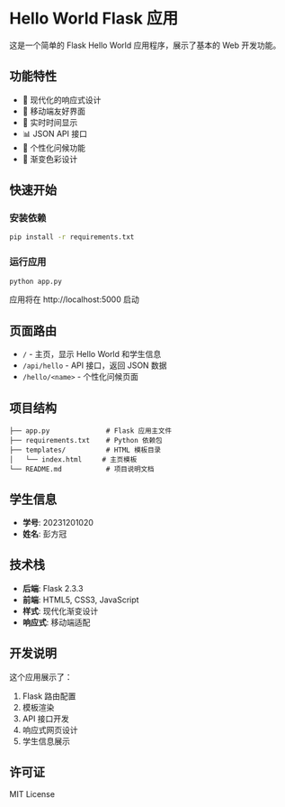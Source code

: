# Hello World Flask 应用

这是一个简单的 Flask Hello World 应用程序，展示了基本的 Web 开发功能。

## 功能特性

- 🎯 现代化的响应式设计
- 📱 移动端友好界面
- 🔄 实时时间显示
- 📊 JSON API 接口
- 👤 个性化问候功能
- 🎨 渐变色彩设计

## 快速开始

### 安装依赖

```bash
pip install -r requirements.txt
```

### 运行应用

```bash
python app.py
```

应用将在 http://localhost:5000 启动

## 页面路由

- `/` - 主页，显示 Hello World 和学生信息
- `/api/hello` - API 接口，返回 JSON 数据
- `/hello/<name>` - 个性化问候页面

## 项目结构

```
├── app.py              # Flask 应用主文件
├── requirements.txt    # Python 依赖包
├── templates/          # HTML 模板目录
│   └── index.html     # 主页模板
└── README.md           # 项目说明文档
```

## 学生信息

- **学号**: 20231201020
- **姓名**: 彭方冠

## 技术栈

- **后端**: Flask 2.3.3
- **前端**: HTML5, CSS3, JavaScript
- **样式**: 现代化渐变设计
- **响应式**: 移动端适配

## 开发说明

这个应用展示了：
1. Flask 路由配置
2. 模板渲染
3. API 接口开发
4. 响应式网页设计
5. 学生信息展示

## 许可证

MIT License